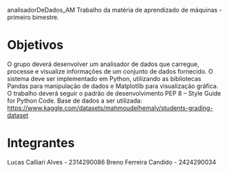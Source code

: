 analisadorDeDados_AM
Trabalho da matéria de aprendizado de máquinas - primeiro bimestre.
# Objetivos
O grupo deverá desenvolver um analisador de dados que carregue, processe e visualize informações de um conjunto de dados fornecido.
O sistema deve ser implementado em Python, utilizando as bibliotecas Pandas para manipulação de dados e Matplotlib para visualização gráfica. O trabalho deverá seguir o padrão de desenvolvimento PEP 8 – Style Guide for Python Code. Base de dados a ser utilizada: https://www.kaggle.com/datasets/mahmoudelhemaly/students-grading-dataset
# Integrantes
Lucas Calliari Alves - 2314290086
Breno Ferreira Candido - 2424290034